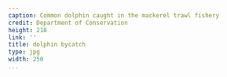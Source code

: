 ```yaml
---
caption: Common dolphin caught in the mackerel trawl fishery
credit: Department of Conservation
height: 218
link: ''
title: dolphin bycatch
type: jpg
width: 250
...
```

